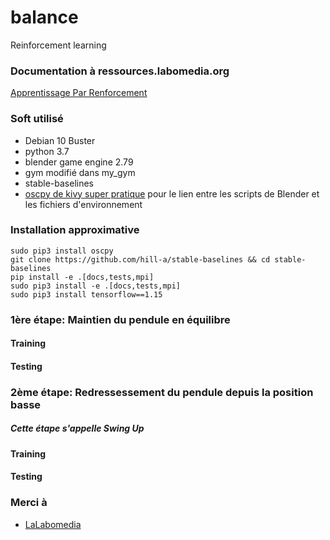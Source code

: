 # balance

Reinforcement learning

### Documentation à ressources.labomedia.org

[Apprentissage Par Renforcement](https://ressources.labomedia.org/apprentissage_par_renforcement)

### Soft utilisé

* Debian 10 Buster
* python 3.7
* blender game engine 2.79
* gym modifié dans my_gym
* stable-baselines
* [oscpy de kivy super pratique](https://ressources.labomedia.org/kivy_oscpy) pour le lien entre les scripts de Blender et les fichiers d'environnement

### Installation approximative

~~~~
sudo pip3 install oscpy
git clone https://github.com/hill-a/stable-baselines && cd stable-baselines
pip install -e .[docs,tests,mpi]
sudo pip3 install -e .[docs,tests,mpi]
sudo pip3 install tensorflow==1.15
~~~~

### 1ère étape: Maintien du pendule en équilibre

#### Training

#### Testing

### 2ème étape: Redressessement du pendule depuis la position basse

##### Cette étape s'appelle Swing Up

#### Training

#### Testing

### Merci à

  * [LaLabomedia](https://labomedia.org)
